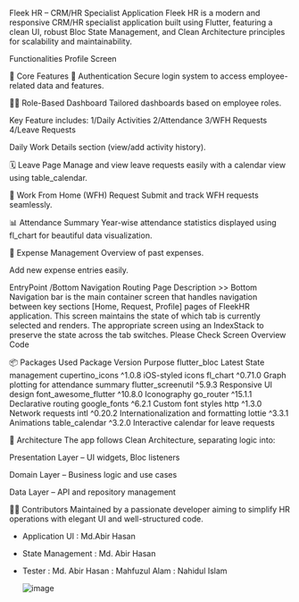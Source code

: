 Fleek HR – CRM/HR Specialist Application
Fleek HR is a modern and responsive CRM/HR specialist application built using Flutter, featuring a clean UI, robust Bloc State Management, and Clean Architecture principles for scalability and maintainability.

Functionalities
Profile Screen




🚀 Core Features
🔐 Authentication
Secure login system to access employee-related data and features.

🧑‍💼 Role-Based Dashboard
Tailored dashboards based on employee roles.

Key Feature includes:
1/Daily Activities
2/Attendance
3/WFH Requests
4/Leave Requests

Daily Work Details section (view/add activity history).

🗓️ Leave Page
Manage and view leave requests easily with a calendar view using table_calendar.

🏡 Work From Home (WFH) Request
Submit and track WFH requests seamlessly.

📊 Attendance Summary
Year-wise attendance statistics displayed using fl_chart for beautiful data visualization.

💸 Expense Management
Overview of past expenses.

Add new expense entries easily.


EntryPoint /Bottom Navigation Routing Page Description >>
Bottom Navigation bar is the main container screen that handles navigation between key sections [Home, Request, Profile] pages of FleekHR application.
This screen maintains the state of which tab is currently selected and renders. 
The appropriate screen using an IndexStack to preserve the state across the tab switches. 
Please Check Screen Overview Code 




📦 Packages Used
Package	Version	Purpose
flutter_bloc	Latest	State management
cupertino_icons	^1.0.8	iOS-styled icons
fl_chart	^0.71.0	Graph plotting for attendance summary
flutter_screenutil	^5.9.3	Responsive UI design
font_awesome_flutter	^10.8.0	Iconography
go_router	^15.1.1	Declarative routing
google_fonts	^6.2.1	Custom font styles
http	^1.3.0	Network requests
intl	^0.20.2	Internationalization and formatting
lottie	^3.3.1	Animations
table_calendar	^3.2.0	Interactive calendar for leave requests

🧱 Architecture
The app follows Clean Architecture, separating logic into:

Presentation Layer – UI widgets, Bloc listeners

Domain Layer – Business logic and use cases

Data Layer – API and repository management

🧑‍💻 Contributors
Maintained by a passionate developer aiming to simplify HR operations with elegant UI and well-structured code.
- Application UI : Md.Abir Hasan
- State Management : Md. Abir Hasan
- Tester : Md. Abir Hasan
         : Mahfuzul Alam
         : Nahidul Islam

  ![image](https://github.com/user-attachments/assets/a036926d-da14-4a50-a318-d388622b9b72)
